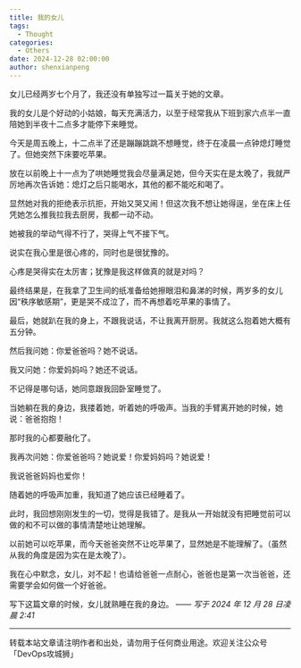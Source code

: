 ```yaml
---
title: 我的女儿
tags:
  - Thought
categories:
  - Others
date: 2024-12-28 02:00:00
author: shenxianpeng
---
```


女儿已经两岁七个月了，我还没有单独写过一篇关于她的文章。

我的女儿是个好动的小姑娘，每天充满活力，以至于经常我从下班到家六点半一直陪她到半夜十二点多才能停下来睡觉。

今天是周五晚上，十二点半了还是蹦蹦跳跳不想睡觉，终于在凌晨一点钟熄灯睡觉了。但她突然下床要吃苹果。

<!-- more -->

放在以前晚上十一点为了哄她睡觉我会尽量满足她，但今天实在是太晚了，我就严厉地再次告诉她：熄灯之后只能喝水，其他的都不能吃和喝了。

显然她对我的拒绝表示抗拒，开始又哭又闹！但这次我不想让她得逞，坐在床上任凭她怎么推我拉我去厨房，我都一动不动。

她被我的举动气得不行了，哭得上气不接下气。

说实在我心里是很心疼的，同时也是很犹豫的。

心疼是哭得实在太厉害；犹豫是我这样做真的就是对吗？

最终结果是，在我拿了卫生间的纸准备给她擦眼泪和鼻涕的时候，两岁多的女儿因“秩序敏感期”，更是哭不成泣了，而不再想着吃苹果的事情了。

最后，她就趴在我的身上，不跟我说话，不让我离开厨房。我就这么抱着她大概有五分钟。

然后我问她：你爱爸爸吗？她不说话。

我又问她：你爱妈妈吗？她还不说话。

不记得是哪句话，她同意跟我回卧室睡觉了。

当她躺在我的身边，我搂着她，听着她的呼吸声。当我的手臂离开她的时候，她说：爸爸抱抱！

那时我的心都要融化了。

我再次问她：你爱爸爸吗？她说爱！你爱妈妈吗？她说爱！

我说爸爸妈妈也爱你！

随着她的呼吸声加重，我知道了她应该已经睡着了。

此时，我回想刚刚发生的一切，觉得是我错了。是我从一开始就没有把睡觉前可以做的和不可以做的事情清楚地让她理解。

以前她可以吃苹果，而今天爸爸突然不让吃苹果了，显然她是不能理解了。（虽然从我的角度是因为实在是太晚了）。

我在心中默念，女儿，对不起！也请给爸爸一点耐心，爸爸也是第一次当爸爸，还需要学会如何做一个好爸爸。

写下这篇文章的时候，女儿就熟睡在我的身边。 ——  _写于 2024 年 12 月 28 日凌晨 2:41_

---

转载本站文章请注明作者和出处，请勿用于任何商业用途。欢迎关注公众号「DevOps攻城狮」
